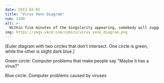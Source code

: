 ```yaml
---
date: 2013-03-01
title: "Virus Venn Diagram"
num: 1180
alt: >-
  Within five minutes of the Singularity appearing, somebody will suggest defragging it.
img: https://imgs.xkcd.com/comics/virus_venn_diagram.png
---
```

[Euler diagram with two circles that don't intersect. One circle is green, while the other is slight dark blue.]

Green circle: Computer problems that make people say "Maybe it has a virus?"

Blue circle: Computer problems caused by viruses
